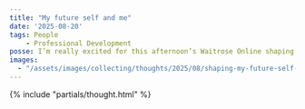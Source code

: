 ```yaml
---
title: "My future self and me"
date: '2025-08-20'
tags: People
    - Professional Development
posse: I’m really excited for this afternoon’s Waitrose Online shaping session hosted by the brilliant Jason Mesut. I’m finding the time to write this at his online writing club. I’ve missed opportunities like these to have an accountabilibuddy for writing. The seal has been broken!
images:
  - "/assets/images/collecting/thoughts/2025/08/shaping-my-future-self-01.jpg"
---
```


{% include "partials/thought.html" %}
